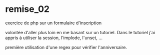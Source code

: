 # remise_02
exercice de php sur un formulaire d'inscription

volontée d'aller plus loin en me basant sur un tutoriel. 
Dans le tutoriel j'ai appris à utiliser la session, l'implode, l'unset, ...

première utilisation d'une regex pour vérifier l'anniversaire.


